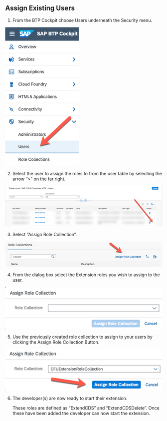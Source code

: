 ## Assign Existing Users

1. From the BTP Cockpit choose Users underneath the Security menu.

![Security](image44.png)


2. Select the user to assign the roles to from the user table by
   selecting the arrow “&gt;” on the far right.

![Select User](image45.png)


3. Select “Assign Role Collection”.

![RoleCollection](image46.png)


4. From the dialog box select the Extension roles you wish to assign to
   the user.

![ExtensionRole](image47.png)


5. Use the previously created role collection to assign to your users
   by clicking the Assign Role Collection Button.

![Assign](image48.png)



6. The developer(s) are now ready to start their extension.

   These roles are defined as “ExtendCDS” and “ExtendCDSDelete”.
   Once these have been added the developer can now start the extension.